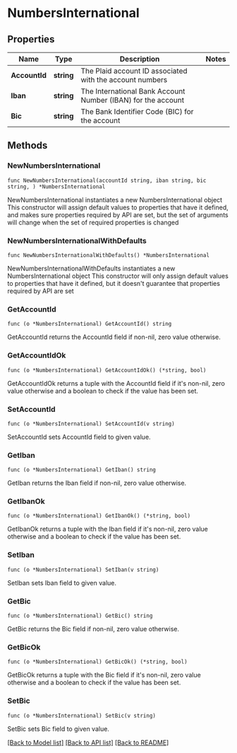 # NumbersInternational

## Properties

Name | Type | Description | Notes
------------ | ------------- | ------------- | -------------
**AccountId** | **string** | The Plaid account ID associated with the account numbers | 
**Iban** | **string** | The International Bank Account Number (IBAN) for the account | 
**Bic** | **string** | The Bank Identifier Code (BIC) for the account | 

## Methods

### NewNumbersInternational

`func NewNumbersInternational(accountId string, iban string, bic string, ) *NumbersInternational`

NewNumbersInternational instantiates a new NumbersInternational object
This constructor will assign default values to properties that have it defined,
and makes sure properties required by API are set, but the set of arguments
will change when the set of required properties is changed

### NewNumbersInternationalWithDefaults

`func NewNumbersInternationalWithDefaults() *NumbersInternational`

NewNumbersInternationalWithDefaults instantiates a new NumbersInternational object
This constructor will only assign default values to properties that have it defined,
but it doesn't guarantee that properties required by API are set

### GetAccountId

`func (o *NumbersInternational) GetAccountId() string`

GetAccountId returns the AccountId field if non-nil, zero value otherwise.

### GetAccountIdOk

`func (o *NumbersInternational) GetAccountIdOk() (*string, bool)`

GetAccountIdOk returns a tuple with the AccountId field if it's non-nil, zero value otherwise
and a boolean to check if the value has been set.

### SetAccountId

`func (o *NumbersInternational) SetAccountId(v string)`

SetAccountId sets AccountId field to given value.


### GetIban

`func (o *NumbersInternational) GetIban() string`

GetIban returns the Iban field if non-nil, zero value otherwise.

### GetIbanOk

`func (o *NumbersInternational) GetIbanOk() (*string, bool)`

GetIbanOk returns a tuple with the Iban field if it's non-nil, zero value otherwise
and a boolean to check if the value has been set.

### SetIban

`func (o *NumbersInternational) SetIban(v string)`

SetIban sets Iban field to given value.


### GetBic

`func (o *NumbersInternational) GetBic() string`

GetBic returns the Bic field if non-nil, zero value otherwise.

### GetBicOk

`func (o *NumbersInternational) GetBicOk() (*string, bool)`

GetBicOk returns a tuple with the Bic field if it's non-nil, zero value otherwise
and a boolean to check if the value has been set.

### SetBic

`func (o *NumbersInternational) SetBic(v string)`

SetBic sets Bic field to given value.



[[Back to Model list]](../README.md#documentation-for-models) [[Back to API list]](../README.md#documentation-for-api-endpoints) [[Back to README]](../README.md)


